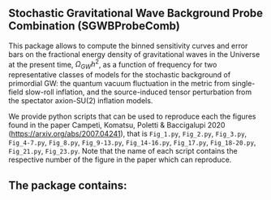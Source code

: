## Stochastic Gravitational Wave Background Probe Combination (SGWBProbeComb)

This package allows to compute the binned sensitivity curves and error bars on the fractional
energy density of gravitational waves in the Universe at the present time, $\Omega_{GW} h^2$, as a function of frequency for two representative classes
of models for the stochastic background of primordial GW: the quantum vacuum fluctuation
in the metric from single-field slow-roll inflation, and the source-induced tensor perturbation
from the spectator axion-SU(2) inflation models.


We provide python scripts that can be used to reproduce each the figures found in the paper Campeti, Komatsu, Poletti & Baccigalupi 2020 (https://arxiv.org/abs/2007.04241), that is 
`Fig_1.py`, `Fig_2.py`, `Fig_3.py`, `Fig_4-7.py`, `Fig_8.py`, `Fig_9-13.py`, `Fig_14-16.py`, `Fig_17.py`, `Fig_18-20.py`, `Fig_21.py`, `Fig_23.py`.
Note that the name of each script contains the respective number of the figure in the paper which can reproduce.


The package contains:
- 
